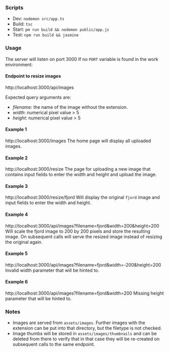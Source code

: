 ### Scripts
- Dev: ```nodemon src/app.ts```
- Build: ```tsc```
- Start: ```pm run build && nodemon public/app.js```
- Test: ```npm run build && jasmine```

### Usage
The server will listen on port 3000 If no `PORT` variable is found in the work environment:

#### Endpoint to resize images
http://localhost:3000/api/images

Expected query arguments are:
- _filename_: the name of the image without the extension.
- _width_: numerical pixel value > 5
- _height_: numerical pixel value > 5

#### Example 1
http://localhost:3000/images
The home page will display all uploaded images.

#### Example 2
http://localhost:3000/resize
The page for uploading a new image that contains input fields to enter the width and height and upload the image.

#### Example 3
http://localhost:3000/resize/fjord
Will display the original `fjord` image and input fields to enter the width and height.

#### Example 4
http://localhost:3000/api/images?filename=fjord&width=200&height=200
Will scale the fjord image to 200 by 200 pixels and store the resulting image.
On subsequent calls will serve the resized image instead of resizing the
original again.

#### Example 5
http://localhost:3000/api/images?filename=fjord&width=-200&height=200
Invalid width parameter that will be hinted to.

#### Example 6
http://localhost:3000/api/images?filename=fjord&width=200
Missing height parameter that will be hinted to.

### Notes
- Images are served from `assets/images`. Further images with the extension
  can be put into that directory, but the filetype is not checked.
- Image thumbs will be stored in `assets/images/thumbnails` and can be deleted from
  there to verify that in that case they will be re-created on subsequent calls
  to the same endpoint.